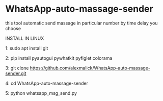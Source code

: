 # WhatsApp-auto-massage-sender
this tool automatic send massage in particular number by time delay you choose


INSTALL IN LINUX 

1:   sudo apt install git

2:   pip install pyautogui pywhatkit  pyfiglet colorama 

3:   git clone https://github.com/alexmalick/WhatsApp-auto-massage-sender.git

4:    cd WhatsApp-auto-massage-sender

5:    python whatsapp_msg_send.py
